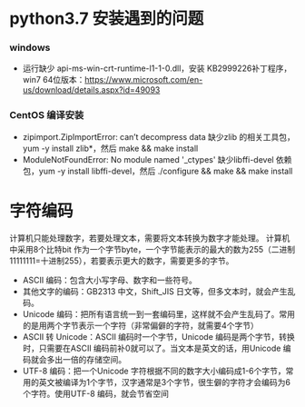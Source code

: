 # python3.7 安装遇到的问题

### windows
* 运行缺少 api-ms-win-crt-runtime-l1-1-0.dll，安装 KB2999226补丁程序，win7 64位版本：https://www.microsoft.com/en-us/download/details.aspx?id=49093

### CentOS 编译安装
* zipimport.ZipImportError: can’t decompress data
缺少zlib 的相关工具包，yum -y install zlib*，然后 make && make install
* ModuleNotFoundError: No module named '_ctypes'
缺少libffi-devel 依赖包，yum -y install libffi-devel，然后 ./configure && make && make install


# 字符编码
计算机只能处理数字，若要处理文本，需要将文本转换为数字才能处理。
计算机中采用8个比特bit 作为一个字节byte，一个字节能表示的最大的数为255（二进制11111111=十进制255），若要表示更大的数字，需要更多的字节。

* ASCII 编码：包含大小写字母、数字和一些符号。
* 其他文字的编码：GB2313 中文，Shift_JIS 日文等，但多文本时，就会产生乱码。
* Unicode 编码：把所有语言统一到一套编码里，这样就不会产生乱码了。常用的是用两个字节表示一个字符（非常偏僻的字符，就需要4个字节）
* ASCII 转 Unicode：ASCII 编码时一个字节，Unicode 编码是两个字节，转换时，只需要在ASCII 编码前补0就可以了。当文本是英文的话，用Unicode 编码就会多出一倍的存储空间。
* UTF-8 编码：把一个Unicode 字符根据不同的数字大小编码成1-6个字节，常用的英文被编译为1个字节，汉字通常是3个字节，很生僻的字符才会编码为6个字符。使用UTF-8 编码，就会节省空间


